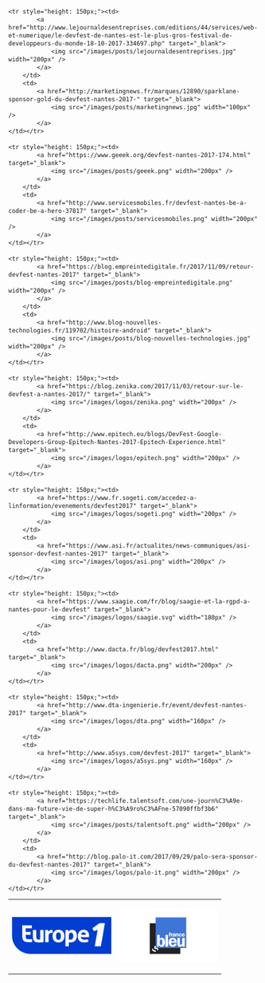 <table style="width: 100%; border-spacing: 10px;">
	<tr style="height: 150px;"><td>
			<a href="http://www.europe1.fr/emissions/ca-se-passe-chez-vous/ca-se-passe-chez-vous-19102017-3468221" target="_blank">
  				<img src="/images/posts/europe1.png" width="200px" />
			</a>
		</td>
		<td>
			<a href="https://www.francebleu.fr/emissions/l-invite-e-de-7h50/loire-ocean/l-invite-de-7h50-jean-francois-garreau-un-des-organisateurs-du-devfest-de-nantes" target="_blank">
  				<img src="/images/posts/france-bleu.jpg" width="200px" />
			</a>
	</td></tr>

	<tr style="height: 150px;"><td>
			<a href="http://www.lejournaldesentreprises.com/editions/44/services/web-et-numerique/le-devfest-de-nantes-est-le-plus-gros-festival-de-developpeurs-du-monde-18-10-2017-334697.php" target="_blank">
  				<img src="/images/posts/lejournaldesentreprises.jpg" width="200px" />
			</a>
		</td>
		<td>
			<a href="http://marketingnews.fr/marques/12890/sparklane-sponsor-gold-du-devfest-nantes-2017-" target="_blank">
  				<img src="/images/posts/marketingnews.jpg" width="100px" />
			</a>
	</td></tr>

	<tr style="height: 150px;"><td>
			<a href="https://www.geeek.org/devfest-nantes-2017-174.html" target="_blank">
  				<img src="/images/posts/geeek.png" width="200px" />
			</a>
		</td>
		<td>
			<a href="http://www.servicesmobiles.fr/devfest-nantes-be-a-coder-be-a-hero-37817" target="_blank">
		  		<img src="/images/posts/servicesmobiles.png" width="200px" />
			</a>
	</td></tr>

	<tr style="height: 150px;"><td>
			<a href="https://blog.empreintedigitale.fr/2017/11/09/retour-devfest-nantes-2017" target="_blank">
	  			<img src="/images/posts/blog-empreintedigitale.png" width="200px" />
			</a>
		</td>
		<td>
			<a href="http://www.blog-nouvelles-technologies.fr/119702/histoire-android" target="_blank">
  				<img src="/images/posts/blog-nouvelles-technologies.jpg" width="200px" />
			</a>
	</td></tr>

	<tr style="height: 150px;"><td>
			<a href="https://blog.zenika.com/2017/11/03/retour-sur-le-devfest-a-nantes-2017/" target="_blank">
  				<img src="/images/logos/zenika.png" width="200px" />
			</a>
		</td>
		<td>
			<a href="http://www.epitech.eu/blogs/DevFest-Google-Developers-Group-Epitech-Nantes-2017-Epitech-Experience.html" target="_blank">
  				<img src="/images/logos/epitech.png" width="200px" />
			</a>
	</td></tr>

	<tr style="height: 150px;"><td>
			<a href="https://www.fr.sogeti.com/accedez-a-linformation/evenements/devfest2017" target="_blank">
  				<img src="/images/logos/sogeti.png" width="200px" />
			</a>
		</td>
		<td>
			<a href="https://www.asi.fr/actualites/news-communiques/asi-sponsor-devfest-nantes-2017" target="_blank">
		  		<img src="/images/logos/asi.png" width="200px" />
			</a>
	</td></tr>

	<tr style="height: 150px;"><td>
			<a href="https://www.saagie.com/fr/blog/saagie-et-la-rgpd-a-nantes-pour-le-devfest" target="_blank">
  				<img src="/images/logos/saagie.svg" width="180px" />
			</a>
		</td>
		<td>
			<a href="http://www.dacta.fr/blog/devfest2017.html" target="_blank">
  				<img src="/images/logos/dacta.png" width="200px" />
			</a>
	</td></tr>

	<tr style="height: 150px;"><td>
			<a href="http://www.dta-ingenierie.fr/event/devfest-nantes-2017" target="_blank">
  				<img src="/images/logos/dta.png" width="160px" />
			</a>
		</td>
		<td>
			<a href="http://www.a5sys.com/devfest-2017" target="_blank">
  				<img src="/images/logos/a5sys.png" width="160px" />
			</a>
	</td></tr>

	<tr style="height: 150px;"><td>
			<a href="https://techlife.talentsoft.com/une-journ%C3%A9e-dans-ma-future-vie-de-super-h%C3%A9ro%C3%AFne-57090ffbf3b6" target="_blank">
	  			<img src="/images/posts/talentsoft.png" width="200px" />
			</a>
		</td>
		<td>
			<a href="http://blog.palo-it.com/2017/09/29/palo-sera-sponsor-du-devfest-nantes-2017" target="_blank">
  				<img src="/images/logos/palo-it.png" width="200px" />
			</a>
	</td></tr>
</table>